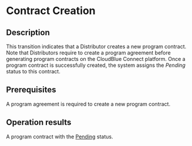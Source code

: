 # Contract Creation
## Description
This transition indicates that a Distributor creates a new program contract. Note that Distributors require to create a program agreement before generating program contracts on the CloudBlue Connect platform.
Once a program contract is successfully created, the system assigns the *Pending* status to this contract. 
## Prerequisites
A program agreement is required to create a new program contract.
## Operation results
A program contract with the [Pending](s-a-pending.html) status.

